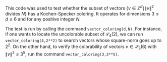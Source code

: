 This code was used to test whether the subset of vectors $`\{v \in \mathbb{Z}^d \mid \|v\|^2 \mbox{ divides } N\}`$ has a Kochen-Specker coloring. It operates for dimensions $3 \leq d \leq 6$ and for any positive integer $N$. 

The test is run by calling the command `vector_coloring(d,N)`. For instance, if one wants to locate the uncolorable subset of $\mathcal{S}_4(2)$, we can run `vector_coloring(4,2**2)` to search vectors whose square-norm goes up to $2^2$. On the other hand, to verify the colorability of vectors $v \in \mathcal{S}_3(6)$ with $`\|v\|^2 \leq 3^5`$, run the command `vector_coloring(3,3**5)`.
